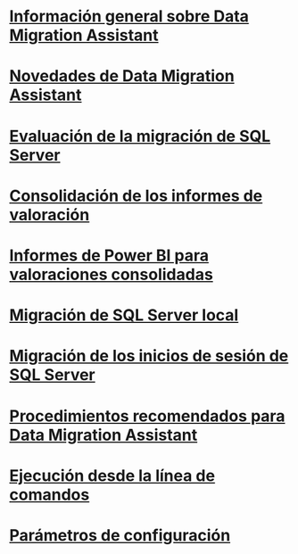 # [Información general sobre Data Migration Assistant](dma-overview.md)

# [Novedades de Data Migration Assistant](dma-whatsnew.md)
# [Evaluación de la migración de SQL Server](dma-assesssqlonprem.md)
# [Consolidación de los informes de valoración](dma-consolidatereports.md)
# [Informes de Power BI para valoraciones consolidadas](dma-powerbiassesreport.md)
# [Migración de SQL Server local](dma-migrateonpremsql.md)
# [Migración de los inicios de sesión de SQL Server](dma-migrateserverlogins.md)
# [Procedimientos recomendados para Data Migration Assistant](dma-bestpractices.md)
# [Ejecución desde la línea de comandos](dma-commandline.md)
# [Parámetros de configuración](dma-configurationsettings.md)


